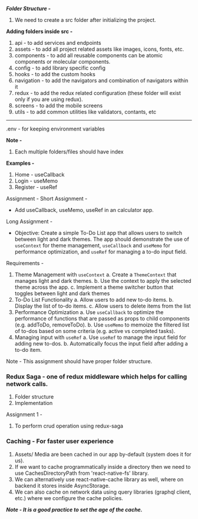 ***Folder Structure -***
1. We need to create a src folder after initializing the project.

**Adding folders inside src -**
1. api - to add services and endpoints
2. assets - to add all project related assets like images, icons, fonts, etc.
3. components - to add all reusable components can be atomic components or molecular components.
4. config - to add library specific config
5. hooks - to add the custom hooks
6. navigation - to add the navigators and combination of navigators within it
7. redux - to add the redux related configuration (these folder will exist only if you are using redux).
8. screens - to add the mobile screens
9. utils - to add common utilities like validators, contants, etc

----------------------------------------------------------------
.env - for keeping environment variables

**Note -**
1. Each multiple folders/files should have index


**Examples -**
1. Home - useCallback
2. Login - useMemo
3. Register - useRef

Assignment -
Short Assignment -
- Add useCallback, useMemo, useRef in an calculator app.

Long Assignment -
- Objective: Create a simple To-Do List app that allows users to switch between light and dark themes. The app should demonstrate the use of `useContext` for theme management, `useCallback` and `useMemo` for performance optimization, and `useRef` for managing a to-do input field.

Requirements -
1. Theme Management with `useContext`
    a. Create a `ThemeContext` that manages light and dark themes.
    b. Use the context to apply the selected theme across the app.
    c. Implement a theme switcher button that toggles between light and dark themes
2. To-Do List Functionality
    a. Allow users to add new to-do items.
    b. Display the list of to-do items.
    c. Allow users to delete items from the list
3. Performance Optimization
    a. Use `useCallback` to optimize the performance of functions that are passed as props to
        child components (e.g. addToDo, removeToDo).
    b. Use `useMemo` to memoize the filtered list of to-dos based on some criteria (e.g. active vs completed tasks).
4. Managing input with `useRef`
    a. Use `useRef` to manage the input field for adding new to-dos.
    b. Automatically focus the input field after adding a to-do item.

Note - 
This assignment should have proper folder structure.


### Redux Saga - one of redux middleware which helps for calling network calls.
1. Folder structure
2. Implementation

Assignment 1 - 
1. To perform crud operation using redux-saga

### Caching - For faster user experience
1. Assets/ Media are been cached in our app by-default (system does it for us).
2. If we want to cache programmatically inside a directory then we need to use CachesDirectoryPath from 'react-native-fs' library.
3. We can alternatively use react-native-cache library as well, where on backend it stores inside AsyncStorage.
4. We can also cache on network data using query libraries (graphql client, etc.) where we configure the cache policies.

***Note - It is a good practice to set the age of the cache.***